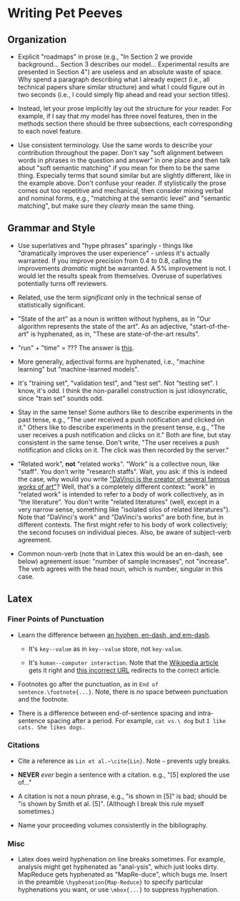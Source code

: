 # Writing Pet Peeves

## Organization

+ Explicit "roadmaps" in prose (e.g., "In Section 2 we provide background... Section 3 describes our model... Experimental results are presented in Section 4") are useless and an absolute waste of space. Why spend a paragraph describing what I already expect (i.e., all technical papers share similar structure) and what I could figure out in two seconds (i.e., I could simply flip ahead and read your section titles).

+ Instead, let your prose implicitly lay out the structure for your reader. For example, if I say that my model has three novel features, then in the methods section there should be three subsections, each corresponding to each novel feature.

+ Use consistent terminology. Use the same words to describe your contribution throughout the paper. Don't say "soft alignment between words in phrases in the question and answer" in one place and then talk about "soft semantic matching" if you mean for them to be the same thing. Especially terms that sound similar but are slightly different, like in the example above. Don't confuse your reader. If stylistically the prose comes out too repetitive and mechanical, then consider mixing verbal and nominal forms, e.g., "matching at the semantic level" and "semantic matching", but make sure they _clearly_ mean the same thing.

## Grammar and Style

+ Use superlatives and "hype phrases" sparingly - things like "dramatically improves the user experience" - unless it's actually warranted. If you improve precision from 0.4 to 0.8, calling the improvements _dramatic_ might be warranted. A 5% improvement is not. I would let the results speak from themselves. Overuse of superlatives potentially turns off reviewers.

+ Related, use the term _significant_ only in the technical sense of statistically significant.

+ "State of the art" as a noun is written without hyphens, as in "Our algorithm represents the state of the art". As an adjective, "start-of-the-art" is hyphenated, as in, "These are state-of-the-art results".

+ "run" + "time" = ??? The answer is [this](https://homes.cs.washington.edu/~jrw12/runtime.html).

+ More generally, adjectival forms are hyphenated, i.e., "machine learning" but "machine-learned models".

+ It's "training set", "validation test", and "test set". Not "testing set". I know, it's odd. I think the non-parallel construction is just idiosyncratic, since "train set" sounds odd.

+ Stay in the same tense! Some authors like to describe experiments in the past tense, e.g., "The user received a push notification and clicked on it." Others like to describe experiments in the present tense, e.g., "The user receives a push notification and clicks on it." Both are fine, but stay consistent in the same tense. Don't write, "The user receives a push notification and clicks on it. The click was then recorded by the server."

+ "Related work", **not** "related works". "Work" is a collective noun, like "staff". You don't write "research staffs". Wait, you ask: if this is indeed the case, why would you write ["DaVinci is the creator of several famous _works_ of art"](https://twitter.com/mmparker/status/991012314332545024)? Well, that's a completely different context: "work" in "related work" is intended to refer to a body of work collectively, as in "the literature". You don't write "related literatures" (well, except in a very narrow sense, something like "isolated silos of related literatures"). Note that "DaVinci's work" and "DaVinci's works" are both fine, but in different contexts. The first might refer to his body of work collectively; the second focuses on individual pieces. Also, be aware of subject-verb agreement.

+ Common noun-verb (note that in Latex this would be an en-dash, see below) agreement issue: "number of sample increases", not "increase". The verb agrees with the head noun, which is number, singular in this case.

## Latex

### Finer Points of Punctuation

+ Learn the difference between [an hyphen, en-dash, and em-dash](http://www.thepunctuationguide.com/hyphen-and-dashes.html).

  + It's `key--value` as in `key--value` store, not `key-value`.

  + It's `human--computer interaction`. Note that the [Wikipedia article](https://en.wikipedia.org/wiki/Human%E2%80%93computer_interaction) gets it right and [this incorrect URL](https://en.wikipedia.org/wiki/Human-computer_interaction) redirects to the correct article.

+ Footnotes go after the punctuation, as in `End of sentence.\footnote{...}`. Note, there is _no_ space between punctuation and the footnote.

+ There is a difference between end-of-sentence spacing and intra-sentence spacing after a period. For example, `cat vs.\ dog` but `I like cats. She likes dogs.`

### Citations

+ Cite a reference as `Lin et al.~\cite{Lin}`. Note `~` prevents ugly breaks.

+ **NEVER** *ever* begin a sentence with a citation. e.g., "[5] explored the use of..."

+ A citation is not a noun phrase, e.g., "is shown in [5]" is bad; should be "is shown by Smith et al. [5]". (Although I break this rule myself sometimes.)

+ Name your proceeding volumes consistently in the bibliography.

### Misc

+ Latex does weird hyphenation on line breaks sometimes. For example, analysis might get hyphenated as "anal-ysis", which just looks dirty. MapReduce gets hyphenated as "MapRe-duce", which bugs me. Insert in the preamble `\hyphenation{Map-Reduce}` to specify particular hyphenations you want, or use `\mbox{...}` to suppress hyphenation.
